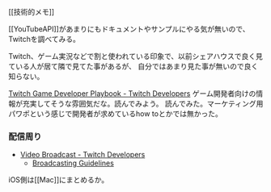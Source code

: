 [[技術的メモ]]

[[YouTubeAPI]]があまりにもドキュメントやサンプルにやる気が無いので、Twitchを調べてみる。

Twitch、ゲーム実況などで割と使われている印象で、以前シェアハウスで良く見ている人が居て隣で見てた事があるが、
自分ではあまり見た事が無いので良く知らない。

[Twitch Game Developer Playbook - Twitch Developers](https://dev.twitch.tv/gamedevelopers/) ゲーム開発者向けの情報が充実してそうな雰囲気だな。読んでみよう。
読んでみた。マーケティング用パワポという感じで開発者が求めているhow toとかでは無かった。

### 配信周り

- [Video Broadcast - Twitch Developers](https://dev.twitch.tv/docs/video-broadcast/)
   - [Broadcasting Guidelines](https://help.twitch.tv/s/article/broadcasting-guidelines?language=en_US)

iOS側は[[Mac]]にまとめるか。